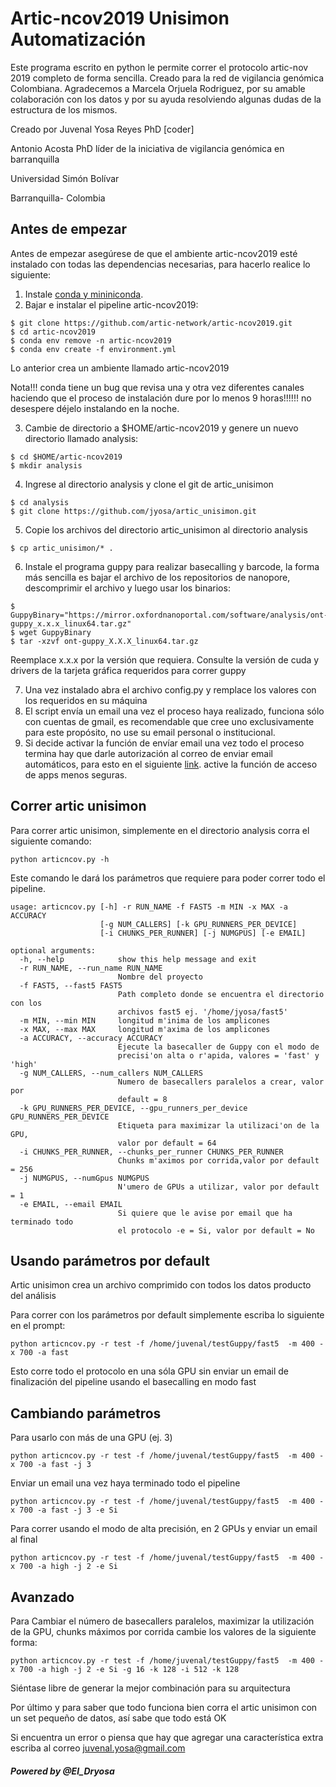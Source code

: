 # Artic-ncov2019 Unisimon  Automatización

Este programa escrito en python le permite correr  el protocolo artic-nov 2019 completo de forma sencilla. Creado para la red de vigilancia genómica Colombiana. Agradecemos a Marcela Orjuela Rodriguez, por su amable colaboración con los datos y por su ayuda resolviendo algunas dudas de la estructura de los mismos.

Creado por Juvenal Yosa Reyes PhD [coder]

Antonio Acosta PhD líder de la iniciativa de vigilancia genómica en barranquilla

Universidad Simón Bolívar

Barranquilla- Colombia



## Antes de empezar

Antes de empezar asegúrese de que el ambiente artic-ncov2019 esté instalado con todas las dependencias necesarias, para hacerlo realice lo siguiente:

1. Instale  [conda y mininiconda](https://docs.conda.io/projects/conda/en/latest/user-guide/install/linux.html).
2. Bajar e instalar el pipeline artic-ncov2019:

```
$ git clone https://github.com/artic-network/artic-ncov2019.git
$ cd artic-ncov2019
$ conda env remove -n artic-ncov2019
$ conda env create -f environment.yml
```
Lo anterior crea un ambiente llamado artic-ncov2019

Nota!!! conda tiene un bug que  revisa una y otra vez diferentes canales haciendo que el proceso de instalación dure por lo menos  9 horas!!!!!! no desespere déjelo instalando en la noche.

3. Cambie de directorio a $HOME/artic-ncov2019 y genere un nuevo directorio llamado analysis:


```
$ cd $HOME/artic-ncov2019
$ mkdir analysis
```

4. Ingrese al directorio  analysis y clone el git de artic_unisimon

```
$ cd analysis
$ git clone https://github.com/jyosa/artic_unisimon.git

```

5. Copie  los archivos del directorio artic_unisimon al directorio analysis

```
$ cp artic_unisimon/* .
```
6. Instale  el  programa guppy para realizar basecalling y barcode, la forma más sencilla es bajar el archivo de los repositorios de nanopore, descomprimir el archivo y luego usar los binarios:


```
$ GuppyBinary="https://mirror.oxfordnanoportal.com/software/analysis/ont-guppy_x.x.x_linux64.tar.gz"
$ wget GuppyBinary
$ tar -xzvf ont-guppy_X.X.X_linux64.tar.gz
```

Reemplace x.x.x por la versión que requiera. Consulte la versión de cuda y drivers de la tarjeta  gráfica requeridos para correr guppy

7. Una  vez instalado abra el archivo config.py y remplace los  valores con los requeridos en su máquina
8. El script envía  un email una vez el proceso haya realizado, funciona sólo con cuentas  de gmail, es recomendable  que cree uno exclusivamente para este propósito, no use su email personal o institucional.
9. Si decide activar la función de envíar email una vez todo el proceso termina hay que darle autorización al correo de enviar email automáticos, para esto en el siguiente [link](https://myaccount.google.com/lesssecureapps?pli=1&rapt=AEjHL4NcmwjFrSP4rJSLCPYA5gs6GhVq_GuFa5RlI5i3w7fZM7vI-N36ssoEEyTcCbu4Vhe5q77aAoZQH58B9qWMlHBxdmkuxw). active la función de acceso de apps menos seguras.


## Correr artic unisimon

Para correr artic unisimon, simplemente  en el directorio  analysis corra el siguiente comando:

```
python articncov.py -h
```

Este comando le dará los parámetros que requiere para poder correr todo el pipeline.

```
usage: articncov.py [-h] -r RUN_NAME -f FAST5 -m MIN -x MAX -a ACCURACY
                    [-g NUM_CALLERS] [-k GPU_RUNNERS_PER_DEVICE]
                    [-i CHUNKS_PER_RUNNER] [-j NUMGPUS] [-e EMAIL]

optional arguments:
  -h, --help            show this help message and exit
  -r RUN_NAME, --run_name RUN_NAME
                        Nombre del proyecto
  -f FAST5, --fast5 FAST5
                        Path completo donde se encuentra el directorio con los
                        archivos fast5 ej. '/home/jyosa/fast5'
  -m MIN, --min MIN     longitud m'inima de los amplicones
  -x MAX, --max MAX     longitud m'axima de los amplicones
  -a ACCURACY, --accuracy ACCURACY
                        Ejecute la basecaller de Guppy con el modo de
                        precisi'on alta o r'apida, valores = 'fast' y 'high'
  -g NUM_CALLERS, --num_callers NUM_CALLERS
                        Numero de basecallers paralelos a crear, valor por
                        default = 8
  -k GPU_RUNNERS_PER_DEVICE, --gpu_runners_per_device GPU_RUNNERS_PER_DEVICE
                        Etiqueta para maximizar la utilizaci'on de la GPU,
                        valor por default = 64
  -i CHUNKS_PER_RUNNER, --chunks_per_runner CHUNKS_PER_RUNNER
                        Chunks m'aximos por corrida,valor por default = 256
  -j NUMGPUS, --numGpus NUMGPUS
                        N'umero de GPUs a utilizar, valor por default = 1
  -e EMAIL, --email EMAIL
                        Si quiere que le avise por email que ha terminado todo
                        el protocolo -e = Si, valor por default = No
```

## Usando parámetros por default

Artic unisimon crea un archivo comprimido con todos los datos producto del análisis

Para correr con  los parámetros por default simplemente escriba lo siguiente en el prompt:

```
python articncov.py -r test -f /home/juvenal/testGuppy/fast5  -m 400 -x 700 -a fast
```
Esto corre todo el protocolo en una sóla GPU sin enviar un email de finalización del pipeline usando el basecalling en modo fast

## Cambiando parámetros

Para usarlo con más de una GPU (ej. 3)

```
python articncov.py -r test -f /home/juvenal/testGuppy/fast5  -m 400 -x 700 -a fast -j 3
```

Enviar un email una vez haya terminado todo el pipeline

```
python articncov.py -r test -f /home/juvenal/testGuppy/fast5  -m 400 -x 700 -a fast -j 3 -e Si
```

Para correr usando  el  modo  de alta precisión, en 2 GPUs y enviar un email al final

```
python articncov.py -r test -f /home/juvenal/testGuppy/fast5  -m 400 -x 700 -a high -j 2 -e Si
```

## Avanzado

Para Cambiar el número de basecallers paralelos, maximizar la utilización de la GPU,  chunks máximos por corrida cambie los valores de la siguiente forma:



```
python articncov.py -r test -f /home/juvenal/testGuppy/fast5  -m 400 -x 700 -a high -j 2 -e Si -g 16 -k 128 -i 512 -k 128
```
Siéntase libre de generar  la mejor combinación para su arquitectura

Por último y  para saber que todo funciona bien corra el artic unisimon con un set pequeño de datos, así sabe que todo está OK

Si encuentra un error o piensa  que hay que agregar una característica extra escriba al correo juvenal.yosa@gmail.com

##### Powered by @El_Dryosa
